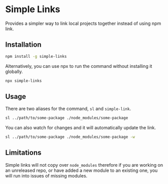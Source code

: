 # Simple Links
Provides a simpler way to link local projects together instead of using npm link.

## Installation

```sh
npm install -g simple-links
```

Alternatively, you can use npx to run the command without installing it globally.

```sh
npx simple-links
```

## Usage

There are two aliases for the command, `sl` and `simple-link`.

```sh
sl ../path/to/some-package ./node_modules/some-package
```

You can also watch for changes and it will automatically update the link.
```sh
sl ../path/to/some-package ./node_modules/some-package -w
```

## Limitations
Simple links will not copy over `node_modules` therefore if you are working on an unreleased repo, or have added a new module to an existing one, you will run into issues of missing modules.
